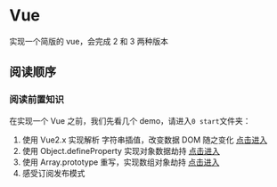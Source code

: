 # Vue

实现一个简版的 vue，会完成 2 和 3 两种版本

## 阅读顺序

### 阅读前置知识

在实现一个 Vue 之前，我们先看几个 demo，请进入`0 start`文件夹：

1. 使用 Vue2.x 实现解析 字符串插值，改变数据 DOM 随之变化 [点击进入](./0start/1.md)
2. 使用 Object.defineProperty 实现对象数据劫持 [点击进入](./0start/2.md)
3. 使用 Array.prototype 重写，实现数组对象劫持 [点击进入](./0start/3.md)
4. 感受订阅发布模式
